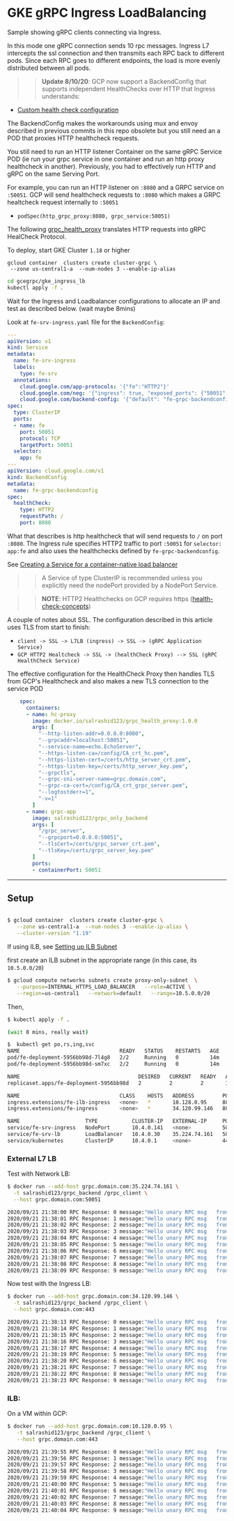 # GKE gRPC Ingress LoadBalancing

Sample showing gRPC clients connecting via Ingress.

In this mode one gRPC connection sends 10 rpc messages.  Ingress L7 intercepts the ssl connection and then transmits each RPC back to different pods.
Since each RPC goes to different endpoints, the load is more evenly distributed between all pods.

>> **Update 8/10/20**:  GCP now support a BackendConfig that supports independent HealthChecks over HTTP that Ingress understands:

- [Custom health check configuration](https://cloud.google.com/kubernetes-engine/docs/how-to/ingress-features#direct_health)


The BackendConfig makes the workarounds using mux and envoy described in previous commits in this repo obsolete but you still need an a POD that proxies HTTP healthcheck requests.

You still need to run an HTTP listener Container on the same gRPC Service POD (ie run your grpc service in one container and run an http proxy healthcheck in another).  Previously, you had to effectively run HTTP and gRPC on the same Serving Port.

For example, you can run an HTTP listener on `:8080` and a GRPC service on `:50051`.  GCP will send healthcheck requests to `:8080` which makes a GRPC healtcheck request internally to `:50051`

- `podSpec(http_grpc_proxy:8080, grpc_service:50051)`

The following [grpc_health_proxy](https://github.com/salrashid123/grpc_health_proxy) translates HTTP requests into gRPC HealCheck Protocol.

To deploy, start GKE Cluster `1.18` or higher

```
gcloud container  clusters create cluster-grpc \
 --zone us-central1-a  --num-nodes 3 --enable-ip-alias
```

```bash
cd gcegrpc/gke_ingress_lb
kubectl apply -f .
```

Wait for the Ingress and Loadbalancer configurations to allocate an IP and test as described below.
(wait maybe 8mins)


Look at `fe-srv-ingress.yaml` file for the `BackendConfig`:


```yaml
---
apiVersion: v1
kind: Service
metadata:
  name: fe-srv-ingress
  labels:
    type: fe-srv
  annotations:
    cloud.google.com/app-protocols: '{"fe":"HTTP2"}'
    cloud.google.com/neg: '{"ingress": true, "exposed_ports": {"50051":{}}}'
    cloud.google.com/backend-config: '{"default": "fe-grpc-backendconfig"}'
spec:
  type: ClusterIP 
  ports:
  - name: fe
    port: 50051
    protocol: TCP
    targetPort: 50051
  selector:
    app: fe
---
apiVersion: cloud.google.com/v1
kind: BackendConfig
metadata:
  name: fe-grpc-backendconfig
spec:
  healthCheck:
    type: HTTP2
    requestPath: /
    port: 8080
```


What that describes is http healthcheck that will send requests to `/` on port `:8080`.  The Ingress rule specifies HTTP2 traffic to port `:50051` for `selector: app:fe` and also uses the healthchecks defined by `fe-grpc-backendconfig`.

See [Creating a Service for a container-native load balancer](https://cloud.google.com/kubernetes-engine/docs/how-to/container-native-load-balancing)

>>  A Service of type ClusterIP is recommended unless you explicitly need the nodePort provided by a NodePort Service.


>> **NOTE**: HTTP2 Healthchecks on GCP _requires_ https ([health-check-concepts](https://cloud.google.com/load-balancing/docs/health-check-concepts#category_and_protocol))

A couple of notes about SSL.  The configuration described in this article uses TLS from start to finish:

- `client -> SSL -> L7LB (ingress) -> SSL -> (gRPC Application Service)`
- `GCP HTTP2 Healtcheck -> SSL -> (healthCheck Proxy) --> SSL (gRPC HealthCheck Service)`

The effective configuration for the HealthCheck Proxy then handles TLS from GCP's Healthcheck and also makes a new TLS connection to the service POD
```yaml
    spec:
      containers:
      - name: hc-proxy
        image: docker.io/salrashid123/grpc_health_proxy:1.0.0
        args: [
          "--http-listen-addr=0.0.0.0:8080",
          "--grpcaddr=localhost:50051",
          "--service-name=echo.EchoServer",
          "--https-listen-ca=/config/CA_crt_hc.pem",
          "--https-listen-cert=/certs/http_server_crt.pem",
          "--https-listen-key=/certs/http_server_key.pem",
          "--grpctls",        
          "--grpc-sni-server-name=grpc.domain.com",
          "--grpc-ca-cert=/config/CA_crt_grpc_server.pem",
          "--logtostderr=1",
          "-v=1"
        ]
      - name: grpc-app
        image: salrashid123/grpc_only_backend
        args: [
          "/grpc_server",
          "--grpcport=0.0.0.0:50051",
          "--tlsCert=/certs/grpc_server_crt.pem",
          "--tlsKey=/certs/grpc_server_key.pem"        
        ]
        ports:
        - containerPort: 50051    
```

---

## Setup

```bash

$ gcloud container  clusters create cluster-grpc \
   --zone us-central1-a  --num-nodes 3 --enable-ip-alias \
   --cluster-version "1.19"
```


If using ILB, see [Setting up ILB Subnet](https://cloud.google.com/load-balancing/docs/l7-internal/setting-up-l7-internal#configuring_the_proxy-only_subnet)

first create an ILB subnet in the appropriate range (in this case, its `10.5.0.0/20`)
```bash
$ gcloud compute networks subnets create proxy-only-subnet  \
   --purpose=INTERNAL_HTTPS_LOAD_BALANCER   --role=ACTIVE \
   --region=us-central1   --network=default   --range=10.5.0.0/20
```

Then, 

```bash
$ kubectl apply -f .

(wait 8 mins, really wait)

$  kubectl get po,rs,ing,svc
NAME                                READY   STATUS    RESTARTS   AGE
pod/fe-deployment-5956bb98d-7l4g8   2/2     Running   0          14m
pod/fe-deployment-5956bb98d-sm7xc   2/2     Running   0          14m

NAME                                      DESIRED   CURRENT   READY   AGE
replicaset.apps/fe-deployment-5956bb98d   2         2         2       14m

NAME                                CLASS    HOSTS   ADDRESS         PORTS     AGE
ingress.extensions/fe-ilb-ingress   <none>   *       10.128.0.95     80, 443   14m
ingress.extensions/fe-ingress       <none>   *       34.120.99.146   80, 443   14m

NAME                     TYPE           CLUSTER-IP   EXTERNAL-IP     PORT(S)           AGE
service/fe-srv-ingress   NodePort       10.4.0.141   <none>          50051:31473/TCP   14m
service/fe-srv-lb        LoadBalancer   10.4.0.30    35.224.74.161   50051:32216/TCP   14m
service/kubernetes       ClusterIP      10.4.0.1     <none>          443/TCP           15m
```

### External L7 LB

Test with Network LB:

```bash
$ docker run --add-host grpc.domain.com:35.224.74.161 \
  -t salrashid123/grpc_backend /grpc_client \
  --host grpc.domain.com:50051

2020/09/21 21:38:00 RPC Response: 0 message:"Hello unary RPC msg   from hostname fe-deployment-5956bb98d-7l4g8" 
2020/09/21 21:38:01 RPC Response: 1 message:"Hello unary RPC msg   from hostname fe-deployment-5956bb98d-7l4g8" 
2020/09/21 21:38:02 RPC Response: 2 message:"Hello unary RPC msg   from hostname fe-deployment-5956bb98d-7l4g8" 
2020/09/21 21:38:03 RPC Response: 3 message:"Hello unary RPC msg   from hostname fe-deployment-5956bb98d-7l4g8" 
2020/09/21 21:38:04 RPC Response: 4 message:"Hello unary RPC msg   from hostname fe-deployment-5956bb98d-7l4g8" 
2020/09/21 21:38:05 RPC Response: 5 message:"Hello unary RPC msg   from hostname fe-deployment-5956bb98d-7l4g8" 
2020/09/21 21:38:06 RPC Response: 6 message:"Hello unary RPC msg   from hostname fe-deployment-5956bb98d-7l4g8" 
2020/09/21 21:38:07 RPC Response: 7 message:"Hello unary RPC msg   from hostname fe-deployment-5956bb98d-7l4g8" 
2020/09/21 21:38:08 RPC Response: 8 message:"Hello unary RPC msg   from hostname fe-deployment-5956bb98d-7l4g8" 
2020/09/21 21:38:09 RPC Response: 9 message:"Hello unary RPC msg   from hostname fe-deployment-5956bb98d-7l4g8"
```

Now test with the Ingress LB:

```bash
$ docker run --add-host grpc.domain.com:34.120.99.146 \
  -t salrashid123/grpc_backend /grpc_client \
  --host grpc.domain.com:443

2020/09/21 21:38:13 RPC Response: 0 message:"Hello unary RPC msg   from hostname fe-deployment-5956bb98d-sm7xc" 
2020/09/21 21:38:14 RPC Response: 1 message:"Hello unary RPC msg   from hostname fe-deployment-5956bb98d-sm7xc" 
2020/09/21 21:38:15 RPC Response: 2 message:"Hello unary RPC msg   from hostname fe-deployment-5956bb98d-7l4g8" 
2020/09/21 21:38:16 RPC Response: 3 message:"Hello unary RPC msg   from hostname fe-deployment-5956bb98d-sm7xc" 
2020/09/21 21:38:17 RPC Response: 4 message:"Hello unary RPC msg   from hostname fe-deployment-5956bb98d-sm7xc" 
2020/09/21 21:38:19 RPC Response: 5 message:"Hello unary RPC msg   from hostname fe-deployment-5956bb98d-7l4g8" 
2020/09/21 21:38:20 RPC Response: 6 message:"Hello unary RPC msg   from hostname fe-deployment-5956bb98d-7l4g8" 
2020/09/21 21:38:21 RPC Response: 7 message:"Hello unary RPC msg   from hostname fe-deployment-5956bb98d-7l4g8" 
2020/09/21 21:38:22 RPC Response: 8 message:"Hello unary RPC msg   from hostname fe-deployment-5956bb98d-7l4g8" 
2020/09/21 21:38:23 RPC Response: 9 message:"Hello unary RPC msg   from hostname fe-deployment-5956bb98d-7l4g8"
```


### ILB:

On a VM within GCP:
```bash
$ docker run --add-host grpc.domain.com:10.128.0.95 \
   -t salrashid123/grpc_backend /grpc_client \
   --host grpc.domain.com:443

2020/09/21 21:39:55 RPC Response: 0 message:"Hello unary RPC msg   from hostname fe-deployment-5956bb98d-7l4g8" 
2020/09/21 21:39:56 RPC Response: 1 message:"Hello unary RPC msg   from hostname fe-deployment-5956bb98d-sm7xc" 
2020/09/21 21:39:57 RPC Response: 2 message:"Hello unary RPC msg   from hostname fe-deployment-5956bb98d-7l4g8" 
2020/09/21 21:39:58 RPC Response: 3 message:"Hello unary RPC msg   from hostname fe-deployment-5956bb98d-sm7xc" 
2020/09/21 21:39:59 RPC Response: 4 message:"Hello unary RPC msg   from hostname fe-deployment-5956bb98d-7l4g8" 
2020/09/21 21:40:00 RPC Response: 5 message:"Hello unary RPC msg   from hostname fe-deployment-5956bb98d-sm7xc" 
2020/09/21 21:40:01 RPC Response: 6 message:"Hello unary RPC msg   from hostname fe-deployment-5956bb98d-7l4g8" 
2020/09/21 21:40:02 RPC Response: 7 message:"Hello unary RPC msg   from hostname fe-deployment-5956bb98d-sm7xc" 
2020/09/21 21:40:03 RPC Response: 8 message:"Hello unary RPC msg   from hostname fe-deployment-5956bb98d-7l4g8" 
2020/09/21 21:40:04 RPC Response: 9 message:"Hello unary RPC msg   from hostname fe-deployment-5956bb98d-sm7xc"
```
